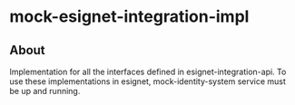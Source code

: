 # mock-esignet-integration-impl

## About

Implementation for all the interfaces defined in esignet-integration-api. To use these implementations in esignet, mock-identity-system service must be up and running.

